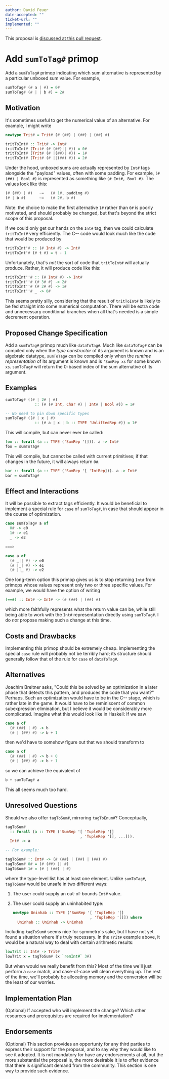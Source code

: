 ```yaml
---
author: David Feuer
date-accepted: ""
ticket-url: ""
implemented: ""
---
```


This proposal is [discussed at this pull request](https://github.com/ghc-proposals/ghc-proposals/pull/369).

# Add `sumToTag#` primop

Add a `sumToTag#` primop indicating which sum alternative is
represented by a particular unboxed sum value. For example,

```haskell
sumToTag# (# a | #) = 0#
sumToTag# (# | | b #) = 2#
```

## Motivation

It's sometimes useful to get the numerical value of an alternative.
For example, I might write

```haskell
newtype Trit# = Trit# (# (##) | (##) | (##) #)

tritToInt# :: Trit# -> Int#
tritToInt# (Trit# (# (##)|| #)) = 0#
tritToInt# (Trit# (# |(##)| #)) = 1#
tritToInt# (Trit# (# ||(##) #)) = 2#
```

Under the hood, unboxed sums are actually represented by `Int#` tags
alongside the "payload" values, often with some padding. For example,
`(# (##) | Bool #)` is represented as something like `(# Int#, Bool #)`.
The values look like this:

```haskell
(# (##) | #)   ~=   (# 1#, padding #)
(# | b #)      ~=   (# 2#, b #)
```

Note: the choice to make the first alternative `1#` rather than `0#`
is poorly motivated, and should probably be changed, but that's beyond
the strict scope of this proposal.

If we could only get our hands on the `Int#` tag, then we could calculate
`tritToInt#` very efficiently. The C-- code would look much like the
code that would be produced by

```haskell
tritToInt'# :: (# Int# #) -> Int#
tritToInt'# (# t #) = t - 1
```

Unfortunately, that's *not* the sort of code that `tritToInt#` will
actually produce. Rather, it will produce code like this:

```haskell
tritToInt''# :: (# Int# #) -> Int#
tritToInt''# (# 3# #) -> 2#
tritToInt''# (# 2# #) -> 1#
tritToInt''# _ -> 0#
```

This seems pretty silly, considering that the result of `tritToInt#`
is likely to be fed straight into some numerical computation. There
will be extra code and unnecessary conditional branches when all that's
needed is a simple decrement operation.

## Proposed Change Specification

Add a `sumToTag#` primop much like `dataToTag#`. Much like `dataToTag#` can be
compiled only when the *type constructor* of its argument is known and is an
algebraic datatype, `sumToTag#` can be compiled only when the *runtime
representation* of its argument is known and is `'SumRep xs` for some known
`xs`. `sumToTag#` will return the 0-based index of the sum alternative of its
argument.

## Examples

```haskell
sumToTag# ((# | 2# | #)
             :: (# (# Int, Char #) | Int# | Bool #)) = 1#

-- No need to pin down specific types
sumToTag# ((# | x | #)
             :: (# a | x | b :: TYPE 'UnliftedRep #)) = 1#
```

This will compile, but can never ever be called:

```haskell
foo :: forall (a :: TYPE ('SumRep '[])). a -> Int#
foo = sumToTag#
```

This will compile, but cannot be called with current primitives;
if that changes in the future, it will always return `0#`.

```haskell
bar :: forall (a :: TYPE ('SumRep '[ 'IntRep])). a -> Int#
bar = sumToTag#
```

## Effect and Interactions

It will be possible to extract tags efficiently. It would be
beneficial to implement a special rule for `case` of `sumToTag#`, in
case that should appear in the course of optimization.

```haskell
case sumToTag# a of
  0# -> e0
  1# -> e1
  _ -> e2

===>

case a of
  (# _|| #) -> e0
  (# |_| #) -> e1
  (# ||_ #) -> e2
```

One long-term option this primop gives us is to stop returning
`Int#` from primops whose values represent only two or three
specific values. For example, we would have the option of
writing

```haskell
(==#) :: Int# -> Int# -> (# (##) | (##) #)
```

which more faithfully represents what the return value can be,
while still being able to work with the `Int#` representation
directly using `sumToTag#`. I do *not* propose making such a
change at this time.

## Costs and Drawbacks

Implementing this primop should be extremely cheap. Implementing
the special `case` rule will probably not be terribly hard; its
structure should generally follow that of the rule for `case` of
`dataToTag#`.

## Alternatives

Joachim Breitner asks, "Could this be solved by an optimization in a later
phase that detects this pattern, and produces the code that you want?"
Perhaps. Such an optimization would have to be in the C-- stage, which
is rather late in the game. It would have to be reminiscent of
common subexpression elimination, but I believe it would be considerably
more complicated. Imagine what this would look like in Haskell: If we
saw

```haskell
case a of
  (# (##) | #) -> b
  (# | (##) #) -> b + 1
```

then we'd have to somehow figure out that we should transform to

```haskell
case a of
  (# (##) | #) -> b + 0
  (# | (##) #) -> b + 1
```

so we can achieve the equivalent of

```haskell
b + sumToTag# a
```

This all seems much too hard.

## Unresolved Questions

Should we also offer `tagToSum#`, mirroring `tagToEnum#`? Conceptually,

```haskell
tagToSum#
  :: forall (a :: TYPE ('SumRep '[ 'TupleRep '[]
                                 , 'TupleRep '[], ...])).
  Int# -> a

-- For example:

tagToSum# :: Int# -> (# (##) | (##) | (##) #)
tagToSum# 0# = (# (##) || #)
tagToSum# 1# = (# | (##) | #)
```

where the type-level list has at least one element. Unlike
`sumToTag#`, `tagToSum#` would be unsafe in two different ways:

1. The user could supply an out-of-bounds `Int#` value.
2. The user could supply an uninhabited type:

    ```haskell
    newtype Uninhab :: TYPE ('SumRep '[ 'TupleRep '[]
                                      , 'TupleRep '[]]) where
      Uninhab :: Uninhab -> Uninhab
    ```

Including `tagToSum#` seems nice for symmetry's sake, but I have not yet found
a situation where it's truly necessary. In the `Trit#` example above, it would
be a natural way to deal with certain arithmetic results:

```haskell
lowTrit :: Int# -> Trit#
lowTrit x = tagToSum# (x `remInt#` 3#)
```

But when would we really benefit from this? Most of the time we'll just
perform a `case` match, and case-of-case will clean everything up. The
rest of the time, we'll probably be allocating memory and the conversion
will be the least of our worries.

## Implementation Plan

(Optional) If accepted who will implement the change? Which other resources
and prerequisites are required for implementation?

## Endorsements

(Optional) This section provides an opportunty for any third parties to express their
support for the proposal, and to say why they would like to see it adopted.
It is not mandatory for have any endorsements at all, but the more substantial
the proposal is, the more desirable it is to offer evidence that there is
significant demand from the community.  This section is one way to provide
such evidence.

